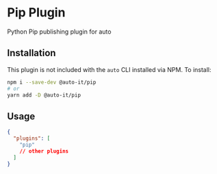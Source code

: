 # Pip Plugin

Python Pip publishing plugin for auto

## Installation

This plugin is not included with the `auto` CLI installed via NPM. To install:

```bash
npm i --save-dev @auto-it/pip
# or
yarn add -D @auto-it/pip
```

## Usage

```json
{
  "plugins": [
    "pip"
    // other plugins
  ]
}
```

